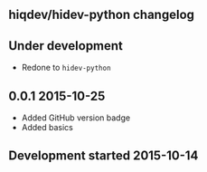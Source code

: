 hiqdev/hidev-python changelog
-----------------------------

## Under development

- Redone to `hidev-python`

## 0.0.1 2015-10-25

- Added GitHub version badge
- Added basics

## Development started 2015-10-14

